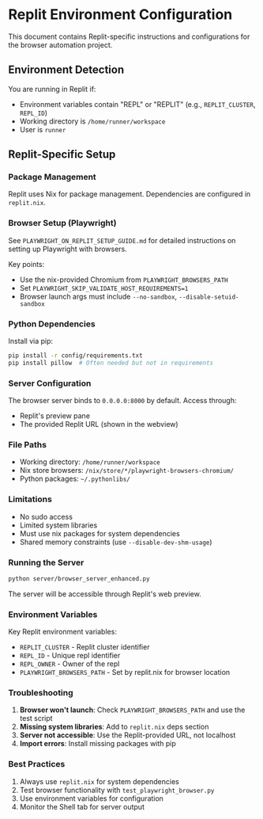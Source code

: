 # Replit Environment Configuration

This document contains Replit-specific instructions and configurations for the browser automation project.

## Environment Detection
You are running in Replit if:
- Environment variables contain "REPL" or "REPLIT" (e.g., `REPLIT_CLUSTER`, `REPL_ID`)
- Working directory is `/home/runner/workspace`
- User is `runner`

## Replit-Specific Setup

### Package Management
Replit uses Nix for package management. Dependencies are configured in `replit.nix`.

### Browser Setup (Playwright)
See `PLAYWRIGHT_ON_REPLIT_SETUP_GUIDE.md` for detailed instructions on setting up Playwright with browsers.

Key points:
- Use the nix-provided Chromium from `PLAYWRIGHT_BROWSERS_PATH`
- Set `PLAYWRIGHT_SKIP_VALIDATE_HOST_REQUIREMENTS=1`
- Browser launch args must include `--no-sandbox`, `--disable-setuid-sandbox`

### Python Dependencies
Install via pip:
```bash
pip install -r config/requirements.txt
pip install pillow  # Often needed but not in requirements
```

### Server Configuration
The browser server binds to `0.0.0.0:8000` by default. Access through:
- Replit's preview pane
- The provided Replit URL (shown in the webview)

### File Paths
- Working directory: `/home/runner/workspace`
- Nix store browsers: `/nix/store/*/playwright-browsers-chromium/`
- Python packages: `~/.pythonlibs/`

### Limitations
- No sudo access
- Limited system libraries
- Must use nix packages for system dependencies
- Shared memory constraints (use `--disable-dev-shm-usage`)

### Running the Server
```bash
python server/browser_server_enhanced.py
```

The server will be accessible through Replit's web preview.

### Environment Variables
Key Replit environment variables:
- `REPLIT_CLUSTER` - Replit cluster identifier
- `REPL_ID` - Unique repl identifier
- `REPL_OWNER` - Owner of the repl
- `PLAYWRIGHT_BROWSERS_PATH` - Set by replit.nix for browser location

### Troubleshooting
1. **Browser won't launch**: Check `PLAYWRIGHT_BROWSERS_PATH` and use the test script
2. **Missing system libraries**: Add to `replit.nix` deps section
3. **Server not accessible**: Use the Replit-provided URL, not localhost
4. **Import errors**: Install missing packages with pip

### Best Practices
1. Always use `replit.nix` for system dependencies
2. Test browser functionality with `test_playwright_browser.py`
3. Use environment variables for configuration
4. Monitor the Shell tab for server output